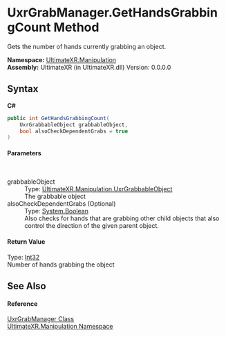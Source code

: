 # UxrGrabManager.GetHandsGrabbingCount Method 
 

Gets the number of hands currently grabbing an object.

**Namespace:**&nbsp;<a href="N_UltimateXR_Manipulation">UltimateXR.Manipulation</a><br />**Assembly:**&nbsp;UltimateXR (in UltimateXR.dll) Version: 0.0.0.0

## Syntax

**C#**<br />
``` C#
public int GetHandsGrabbingCount(
	UxrGrabbableObject grabbableObject,
	bool alsoCheckDependentGrabs = true
)
```


#### Parameters
&nbsp;<dl><dt>grabbableObject</dt><dd>Type: <a href="T_UltimateXR_Manipulation_UxrGrabbableObject">UltimateXR.Manipulation.UxrGrabbableObject</a><br />The grabbable object</dd><dt>alsoCheckDependentGrabs (Optional)</dt><dd>Type: <a href="https://docs.microsoft.com/dotnet/api/system.boolean" target="_blank" rel="noopener noreferrer">System.Boolean</a><br />Also checks for hands that are grabbing other child objects that also control the direction of the given parent object.</dd></dl>

#### Return Value
Type: <a href="https://docs.microsoft.com/dotnet/api/system.int32" target="_blank" rel="noopener noreferrer">Int32</a><br />Number of hands grabbing the object

## See Also


#### Reference
<a href="T_UltimateXR_Manipulation_UxrGrabManager">UxrGrabManager Class</a><br /><a href="N_UltimateXR_Manipulation">UltimateXR.Manipulation Namespace</a><br />